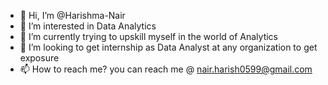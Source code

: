 - 👋 Hi, I’m @Harishma-Nair
- 👀 I’m interested in Data Analytics 
- 🌱 I’m currently trying to upskill myself in the world of Analytics 
- 💞️ I’m looking to get internship as Data Analyst at any organization to get exposure 
- 📫 How to reach me? you can reach me @ nair.harish0599@gmail.com

<!---
Harishma-Nair/Harishma-Nair is a ✨ special ✨ repository because its `README.md` (this file) appears on your GitHub profile.
You can click the Preview link to take a look at your changes.
--->
